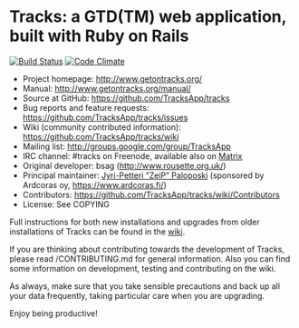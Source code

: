 # Tracks: a GTD(TM) web application, built with Ruby on Rails

[![Build Status](https://github.com/TracksApp/tracks/workflows/Continuous%20Integration/badge.svg)](https://github.com/TracksApp/tracks/actions)
[![Code Climate](https://codeclimate.com/github/TracksApp/tracks/badges/gpa.svg)](https://codeclimate.com/github/TracksApp/tracks)

* Project homepage: http://www.getontracks.org/
* Manual: http://www.getontracks.org/manual/
* Source at GitHub: https://github.com/TracksApp/tracks
* Bug reports and feature requests: https://github.com/TracksApp/tracks/issues
* Wiki (community contributed information): https://github.com/TracksApp/tracks/wiki
* Mailing list: http://groups.google.com/group/TracksApp
* IRC channel: #tracks on Freenode, available also on [Matrix](https://matrix.to/#/#tracks:matrix.org)
* Original developer: bsag (http://www.rousette.org.uk/)
* Principal maintainer: [Jyri-Petteri ”ZeiP” Paloposki](https://github.com/ZeiP) (sponsored by Ardcoras oy, https://www.ardcoras.fi/)
* Contributors: https://github.com/TracksApp/tracks/wiki/Contributors
* License: See COPYING

Full instructions for both new installations and upgrades from older installations
of Tracks can be found in the [wiki](https://github.com/TracksApp/tracks/wiki/Installation).

If you are thinking about contributing towards the development of Tracks,
please read /CONTRIBUTING.md for general information. Also you can find
some information on development, testing and contributing on the wiki.

As always, make sure that you take sensible precautions and back up all your data frequently,
taking particular care when you are upgrading.

Enjoy being productive!
